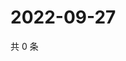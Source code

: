 # 2022-09-27

共 0 条

<!-- BEGIN WEIBO -->
<!-- 最后更新时间 Tue Sep 27 2022 21:53:59 GMT+0800 (China Standard Time) -->

<!-- END WEIBO -->
